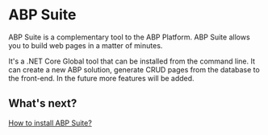 # ABP Suite

ABP Suite is a complementary tool to the ABP Platform. ABP Suite allows you to build web pages in a matter of minutes. 

It's a .NET Core Global tool that can be installed from the command line. It can create a new ABP solution, generate CRUD pages from the database to the front-end. In the future more features will be added. 

## What's next?

[How to install ABP Suite?](how-to-install.md)